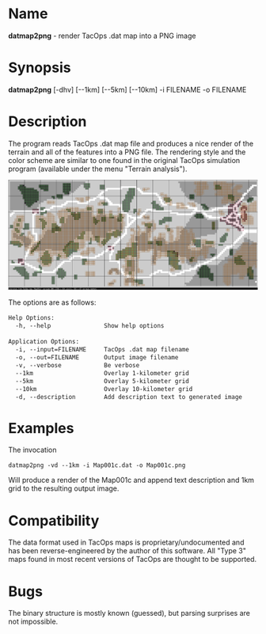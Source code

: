 # Name
**datmap2png** - render TacOps .dat map into a PNG image

# Synopsis
**datmap2png** [-dhv] [--1km] [--5km] [--10km] -i FILENAME -o FILENAME

# Description
The program reads TacOps .dat map file and produces a nice render of the terrain
and all of the features into a PNG file. The rendering style and the color scheme
are similar to one found in the original TacOps simulation program (available 
under the menu "Terrain analysis").

![render](sample/Map001c.png)

The options are as follows:

```
Help Options:
  -h, --help               Show help options

Application Options:
  -i, --input=FILENAME     TacOps .dat map filename
  -o, --out=FILENAME       Output image filename
  -v, --verbose            Be verbose
  --1km                    Overlay 1-kilometer grid
  --5km                    Overlay 5-kilometer grid
  --10km                   Overlay 10-kilometer grid
  -d, --description        Add description text to generated image
```

# Examples
The invocation

```
datmap2png -vd --1km -i Map001c.dat -o Map001c.png
```

Will produce a render of the Map001c and append text description and 1km grid to
the resulting output image.

# Compatibility
The data format used in TacOps maps is proprietary/undocumented and has been reverse-engineered
by the author of this software. All "Type 3" maps found in most recent 
versions of TacOps are thought to be supported.

# Bugs
The binary structure is mostly known (guessed), but parsing surprises are 
not impossible. 
